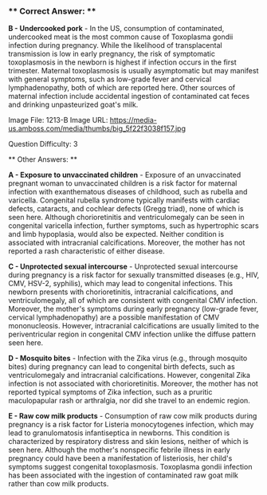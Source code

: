 ### ** Correct Answer: **

**B - Undercooked pork** - In the US, consumption of contaminated, undercooked meat is the most common cause of Toxoplasma gondii infection during pregnancy. While the likelihood of transplacental transmission is low in early pregnancy, the risk of symptomatic toxoplasmosis in the newborn is highest if infection occurs in the first trimester. Maternal toxoplasmosis is usually asymptomatic but may manifest with general symptoms, such as low-grade fever and cervical lymphadenopathy, both of which are reported here. Other sources of maternal infection include accidental ingestion of contaminated cat feces and drinking unpasteurized goat's milk.

Image File: 1213-B
Image URL: https://media-us.amboss.com/media/thumbs/big_5f22f3038f157.jpg

Question Difficulty: 3

** Other Answers: **

**A - Exposure to unvaccinated children** - Exposure of an unvaccinated pregnant woman to unvaccinated children is a risk factor for maternal infection with exanthematous diseases of childhood, such as rubella and varicella. Congenital rubella syndrome typically manifests with cardiac defects, cataracts, and cochlear defects (Gregg triad), none of which is seen here. Although chorioretinitis and ventriculomegaly can be seen in congenital varicella infection, further symptoms, such as hypertrophic scars and limb hypoplasia, would also be expected. Neither condition is associated with intracranial calcifications. Moreover, the mother has not reported a rash characteristic of either disease.

**C - Unprotected sexual intercourse** - Unprotected sexual intercourse during pregnancy is a risk factor for sexually transmitted diseases (e.g., HIV, CMV, HSV-2, syphilis), which may lead to congenital infections. This newborn presents with chorioretinitis, intracranial calcifications, and ventriculomegaly, all of which are consistent with congenital CMV infection. Moreover, the mother's symptoms during early pregnancy (low-grade fever, cervical lymphadenopathy) are a possible manifestation of CMV mononucleosis. However, intracranial calcifications are usually limited to the periventricular region in congenital CMV infection unlike the diffuse pattern seen here.

**D - Mosquito bites** - Infection with the Zika virus (e.g., through mosquito bites) during pregnancy can lead to congenital birth defects, such as ventriculomegaly and intracranial calcifications. However, congenital Zika infection is not associated with chorioretinitis. Moreover, the mother has not reported typical symptoms of Zika infection, such as a pruritic maculopapular rash or arthralgia, nor did she travel to an endemic region.

**E - Raw cow milk products** - Consumption of raw cow milk products during pregnancy is a risk factor for Listeria monocytogenes infection, which may lead to granulomatosis infantiseptica in newborns. This condition is characterized by respiratory distress and skin lesions, neither of which is seen here. Although the mother's nonspecific febrile illness in early pregnancy could have been a manifestation of listeriosis, her child's symptoms suggest congenital toxoplasmosis. Toxoplasma gondii infection has been associated with the ingestion of contaminated raw goat milk rather than cow milk products.

